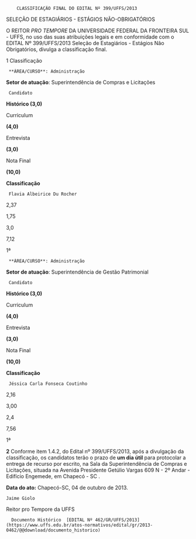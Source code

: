         CLASSIFICAÇÃO FINAL DO EDITAL Nº 399/UFFS/2013  

SELEÇÃO DE ESTAGIÁRIOS - ESTÁGIOS NÃO-OBRIGATÓRIOS

 O REITOR *PRO TEMPORE* DA UNIVERSIDADE FEDERAL DA FRONTEIRA SUL - UFFS, no uso das suas atribuições legais e em conformidade com o EDITAL Nº 399/UFFS/2013 Seleção de Estagiários - Estágios Não Obrigatórios, divulga a classificação final.

 1 Classificação

     **ÁREA/CURSO**: Administração

 **Setor de atuação**: Superintendência de Compras e Licitações

     Candidato

  

   **Histórico (3,0)**

   Curriculum

 **(4,0)** 

   Entrevista

 **(3,0)** 

   Nota Final

 **(10,0)**

   **Classificação**

     Flavia Albeirice Du Rocher

   2,37

   1,75

   3,0

   7,12

   1ª

      

     **ÁREA/CURSO**: Administração

 **Setor de atuação**: Superintendência de Gestão Patrimonial

     Candidato

  

   **Histórico (3,0)**

   Curriculum

 **(4,0)** 

   Entrevista

 **(3,0)** 

   Nota Final

 **(10,0)**

   **Classificação**

     Jéssica Carla Fonseca Coutinho

   2,16

   3,00

   2,4

   7,56

   1ª

      

 **2** Conforme item 1.4.2, do Edital nº 399/UFFS/2013, após a divulgação da classificação, os candidatos terão o prazo de **um dia útil** para protocolar a entrega de recurso por escrito, na Sala da Superintendência de Compras e Licitações, situada na Avenida Presidente Getúlio Vargas 609 N - 2º Andar - Edifício Engemede, em Chapecó - SC .

  

   **Data do ato:** Chapecó-SC, 04 de outubro de 2013.   
 

    Jaime Giolo   
 Reitor pro Tempore da UFFS 

      Documento Histórico  [EDITAL Nº 462/GR/UFFS/2013](https://www.uffs.edu.br/atos-normativos/edital/gr/2013-0462/@@download/documento_historico)     
      